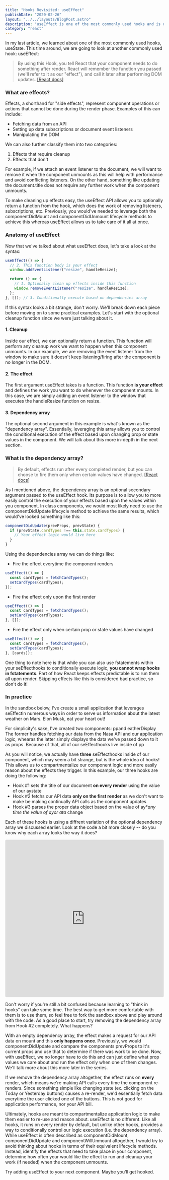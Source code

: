 ```yaml
---
title: "Hooks Revisited: useEffect"
publishDate: "2020-02-26"
layout: "../../layouts/BlogPost.astro"
description: "useEffect is one of the most commonly used hooks and is used for things like fetching data, setting up event listeners and manipulating the DOM."
category: "react"
---
```


In <a to="/posts/hooks-usestate">my last article</a>, we learned about one of the most commonly used hooks, useState. This time around, we are going to look at another commonly used hook: useEffect:

> By using this Hook, you tell React that your component needs to do something after render. React will remember the function you passed (we'll refer to it as our "effect"), and call it later after performing DOM updates. [[React docs]](https://reactjs.org/docs/hooks-effect.html)

### What are effects?

Effects, a shorthand for "side effects", represent component operations or actions that cannot be done during the render phase. Examples of this can include:

- Fetching data from an API
- Setting up data subscriptions or document event listeners
- Manipulating the DOM

We can also further classify them into two categories:

1. Effects that require cleanup
2. Effects that don't

For example, if we attach an event listener to the document, we will want to remove it when the component unmounts as this will help with performance and avoid conflicting listeners. On the other hand, something like updating the document.title does not require any further work when the component unmounts.

To make cleaning up effects easy, the useEffect API allows you to optionally return a function from the hook, which does the work of removing listeners, subscriptions, etc. Previously, you would've needed to leverage both the componentDidMount and componentDidUnmount lifecycle methods to achieve this whereas useEffect allows us to take care of it all at once.

### Anatomy of useEffect

Now that we've talked about what useEffect does, let's take a look at the syntax:

```javascript
useEffect(() => {
  // 2. This function body is your effect
  window.addEventListener("resize", handleResize);

  return () => {
    // 1. Optionally clean up effects inside this function
    window.removeEventListener("resize", handleResize);
  };
}, []); // 3. Conditionally execute based on dependencies array
```

If this syntax looks a bit strange, don't worry. We'll break down each piece before moving on to some practical examples. Let's start with the optional cleanup function since we were just talking about it.

#### 1. Cleanup

Inside our effect, we can optionally return a function. This function will perform any cleanup work we want to happen when this component unmounts. In our example, we are removing the event listener from the window to make sure it doesn't keep listening/firing after the component is no longer in the DOM.

#### 2. The effect

The first argument useEffect takes is a function. This function **is your effect** and defines the work you want to do whenever the component mounts. In this case, we are simply adding an event listener to the window that executes the handleResize function on resize.

#### 3. Dependency array

The optional second argument in this example is what's known as the "dependency array". Essentially, leveraging this array allows you to control the conditional execution of the effect based upon changing prop or state values in the component. We will talk about this more in-depth in the next section.

### What is the dependency array?

> By default, effects run after every completed render, but you can choose to fire them only when certain values have changed. [[React docs]](https://reactjs.org/docs/hooks-effect.html#tip-optimizing-performance-by-skipping-effects)

As I mentioned above, the dependency array is an optional secondary argument passed to the useEffect hook. Its purpose is to allow you to more easily control the execution of your effects based upon the values within you component. In class components, we would most likely need to use the componentDidUpdate lifecycle method to achieve the same results, which would've looked something like this:

```javascript
componentDidUpdate(prevProps, prevState) {
  if (prevState.cardTypes !== this.state.cardTypes) {
    // Your effect logic would live here
  }
}
```

Using the dependencies array we can do things like:

- Fire the effect everytime the component renders

```javascript
useEffect(() => {
  const cardTypes = fetchCardTypes();
  setCardTypes(cardTypes);
});
```

- Fire the effect only upon the first render

```javascript
useEffect(() => {
  const cardTypes = fetchCardTypes();
  setCardTypes(cardTypes);
}, []);
```

- Fire the effect only when certain prop or state values have changed

```javascript
useEffect(() => {
  const cardTypes = fetchCardTypes();
  setCardTypes(cardTypes);
}, [cards]);
```

One thing to note here is that while you can also use fstatements within your seEffecthooks to conditionally execute logic, **you cannot wrap hooks in fstatements**. Part of how React keeps effects predictable is to run them all upon render. Skipping effects like this is considered bad practice, so don't do it!

### In practice

In the sandbox below, I've create a small application that leverages seEffectin numerous ways in order to serve us information about the latest weather on Mars. Elon Musk, eat your heart out!

For simplicity's sake, I've created two components: ppand eatherDisplay The former handles fetching our data from the Nasa API and our application logic, whearas the latter simply displays the data we've passed down to it as props. Because of that, all of our seEffecthooks live inside of pp

As you will notice, we actually have **three** seEffecthooks inside of our component, which may seem a bit strange, but is the whole idea of hooks! This allows us to compartmentalize our component logic and more easily reason about the effects they trigger. In this example, our three hooks are doing the following:

- Hook #1 sets the title of our document **on every render** using the value of our aystate
- Hook #2 fetchs our API data **only on the first render** as we don't want to make be making continually API calls as the component updates
- Hook #3 parses the proper data object based on the value of ay\*_any time the value of ayor ata_ change

Each of these hooks is using a diffrent variation of the optional dependency array we discussed earlier. Look at the code a bit more closely -- do you know why each array looks the way it does?

<iframe
  src="https://codesandbox.io/embed/hooksuseeffect-gkejk?fontsize=14&hidenavigation=1&theme=dark"
  style="width:100%; height:500px; border:0; border-radius: 4px; overflow:hidden;"
  title="hooks/useEffect"
  allow="geolocation; microphone; camera; midi; vr; accelerometer; gyroscope; payment; ambient-light-sensor; encrypted-media; usb"
  sandbox="allow-modals allow-forms allow-popups allow-scripts allow-same-origin"
></iframe>

Don't worry if you're still a bit confused because learning to "think in hooks" can take some time. The best way to get more comfortable with them is to use them, so feel free to fork the sandbox above and play around with the code. As a good place to start, try removing the dependency array from Hook #2 completely. What happens?

With an empty dependency array, the effect makes a request for our API data on mount and this **only happens once**. Previously, we would componentDidUpdate and compare the components prevProps to it's current props and use that to determine if there was work to be done. Now, with useEffect, we no longer have to do this and can just define what prop values we care about and run the effect only when one of them changes. We'll talk more about this more later in the series.

If we remove the dependency array altogether, the effect runs on **every** render, which means we're making API calls every time the component re-renders. Since something simple like changing state (ex. clicking on the Today or Yesterday buttons) causes a re-render, we'd essentially fetch data everytime the user clicked one of the buttons. This is not good for application performance, nor your API bill.

Ultimately, hooks are meant to compartmentalize application logic to make them easier to re-use and reason about. useEffect is no different. Like all hooks, it runs on every render by default, but unlike other hooks, provides a way to conditionally control our logic execution (i.e. the dependency array). While useEffect is often described as componentDidMount, componentDidUpdate and componentWillUnmount altogether, I would try to avoid thinking about hooks in terms of their equivalent lifecycle methods. Instead, identify the effects that need to take place in your component, determine how often your would like the effect to run and cleanup your work (if needed) when the component unmounts.

Try adding useEffect to your next component. Maybe you'll get hooked.
